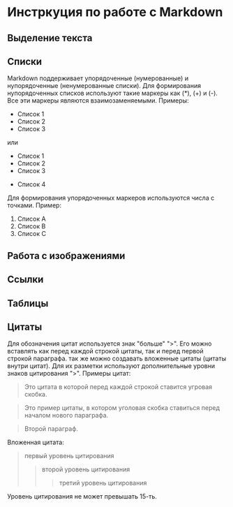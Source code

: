 # Инстркуция по работе с Markdown

## Выделение текста

## Списки

Markdown поддерживает упорядоченные (нумерованные) и нупорядоченные (ненумерованные списки). Для формирования нупорядоченных списков используют такие маркеры как (*), (+) и (-). Все эти маркеры являются взаимозаменяемыми. 
Примеры:
* Список 1
* Список 2
* Список 3

или
+ Список 1
+ Список 2
+ Список 3
- Список 4

Для формирования упорядоченных маркеров используются числа с точками. Пример:

1. Список А
2. Список В
3. Список С



## Работа с изображениями

## Ссылки

## Таблицы

## Цитаты

Для обозначения цитат используется знак "больше" ">". Его можно вставлять как перед каждой строкой цитаты, так и перед первой строкой параграфа. так же можно создавать вложенные цитаты (цитаты внутри цитат). Для их разметки используют дополнительные уровни знаков цитирования ">". Примеры цитат:

> Это цитата
> в которой перед каждой строкой 
> ставится угровая скобка.

> Это пример цитаты, 
в котором уголовая скобка
ставиться перед началом нового параграфа.

> Второй параграф.

Вложенная цитата:

> первый уровень цитирования
>> второй уровень цитирования
>>> третий уровень цитирования

Уровень цитирования не может превышать 15-ть.



